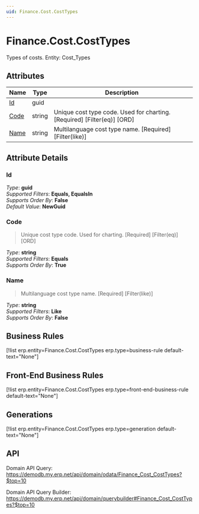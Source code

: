 ```yaml
---
uid: Finance.Cost.CostTypes
---
```

# Finance.Cost.CostTypes

Types of costs. Entity: Cost_Types

## Attributes

| Name | Type | Description |
| ---- | ---- | --- |
| [Id](Finance.Cost.CostTypes.md#Id) | guid |  
| [Code](Finance.Cost.CostTypes.md#Code) | string | Unique cost type code. Used for charting. [Required] [Filter(eq)] [ORD] 
| [Name](Finance.Cost.CostTypes.md#Name) | string | Multilanguage cost type name. [Required] [Filter(like)] 


## Attribute Details

### Id

_Type_: **guid**  
_Supported Filters_: **Equals, EqualsIn**  
_Supports Order By_: **False**  
_Default Value_: **NewGuid**  

### Code

> Unique cost type code. Used for charting. [Required] [Filter(eq)] [ORD]

_Type_: **string**  
_Supported Filters_: **Equals**  
_Supports Order By_: **True**  

### Name

> Multilanguage cost type name. [Required] [Filter(like)]

_Type_: **string**  
_Supported Filters_: **Like**  
_Supports Order By_: **False**  



## Business Rules

[!list erp.entity=Finance.Cost.CostTypes erp.type=business-rule default-text="None"]

## Front-End Business Rules

[!list erp.entity=Finance.Cost.CostTypes erp.type=front-end-business-rule default-text="None"]

## Generations

[!list erp.entity=Finance.Cost.CostTypes erp.type=generation default-text="None"]

## API

Domain API Query:
<https://demodb.my.erp.net/api/domain/odata/Finance_Cost_CostTypes?$top=10>

Domain API Query Builder:
<https://demodb.my.erp.net/api/domain/querybuilder#Finance_Cost_CostTypes?$top=10>

